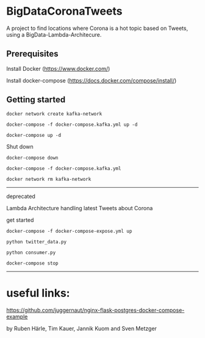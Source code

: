 # BigDataCoronaTweets

A project to find locations where Corona is a hot topic based on Tweets, using a BigData-Lambda-Architecure.

## Prerequisites 

Install Docker (https://www.docker.com/)

Install docker-compose (https://docs.docker.com/compose/install/)

## Getting started 

 `docker network create kafka-network`
  
  
  `docker-compose -f docker-compose.kafka.yml up -d`
  
  
  `docker-compose up -d`

Shut down

 `docker-compose down`
 
 `docker-compose -f docker-compose.kafka.yml`

 `docker network rm kafka-network`



---------------------------------------------------------------

deprecated

Lambda Architecture handling latest Tweets about Corona


  get started

  `docker-compose -f docker-compose-expose.yml up`
  
  `python twitter_data.py`

  `python consumer.py`


  `docker-compose stop`
  
  
---------------------------------------------
# useful links:

https://github.com/juggernaut/nginx-flask-postgres-docker-compose-example

by Ruben Härle, Tim Kauer, Jannik Kuom and Sven Metzger
